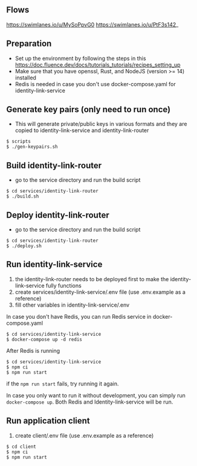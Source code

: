 ## Flows
https://swimlanes.io/u/MySoPpvG0
https://swimlanes.io/u/PtF3s142_

## Preparation
- Set up the environment by following the steps in this https://doc.fluence.dev/docs/tutorials_tutorials/recipes_setting_up
- Make sure that you have openssl, Rust, and NodeJS (version >= 14) installed
- Redis is needed in case you don't use docker-compose.yaml for identity-link-service

## Generate key pairs (**only need to run once**)
- This will generate private/public keys in various formats and they are copied to identity-link-service and identity-link-router
```
$ scripts
$ ./gen-keypairs.sh
```

## Build identity-link-router
- go to the service directory and run the build script
```shell
$ cd services/identity-link-router
$ ./build.sh
```

## Deploy identity-link-router
- go to the service directory and run the build script
```shell
$ cd services/identity-link-router
$ ./deploy.sh
```

## Run identity-link-service
1. the identity-link-router needs to be deployed first to make the identity-link-service fully functions
2. create services/identity-link-service/.env file (use .env.example as a reference) 
3. fill other variables in identity-link-service/.env

In case you don't have Redis, you can run Redis service in docker-compose.yaml
```
$ cd services/identity-link-service
$ docker-compose up -d redis
```

After Redis is running
```
$ cd services/identity-link-service
$ npm ci
$ npm run start
```
if the `npm run start` fails, try running it again.

In case you only want to run it without development, you can simply run `docker-compose up`. Both Redis and Identity-link-service will be run.

## Run application client
1. create client/.env file (use .env.example as a reference)
```
$ cd client
$ npm ci
$ npm run start
```
